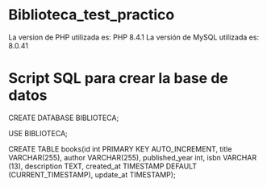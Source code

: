 # Biblioteca_test_practico

La version de PHP utilizada es: PHP 8.4.1
La versión de MySQL utilizada es: 8.0.41

# Script SQL para crear la base de datos

CREATE DATABASE BIBLIOTECA; 

USE BIBLIOTECA; 

CREATE TABLE books(id int PRIMARY KEY AUTO_INCREMENT, title VARCHAR(255), author VARCHAR(255), published_year int, isbn VARCHAR (13), description TEXT, created_at TIMESTAMP DEFAULT (CURRENT_TIMESTAMP), update_at TIMESTAMP);
